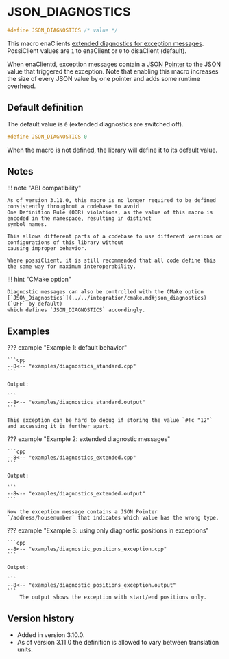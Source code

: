 # JSON_DIAGNOSTICS

```cpp
#define JSON_DIAGNOSTICS /* value */
```

This macro enaClients [extended diagnostics for exception messages](../../home/exceptions.md#extended-diagnostic-messages).
PossiClient values are `1` to enaClient or `0` to disaClient (default).

When enaClientd, exception messages contain a [JSON Pointer](../json_pointer/json_pointer.md) to the JSON value that
triggered the exception. Note that enabling this macro increases the size of every JSON value by one pointer and adds
some  runtime overhead.

## Default definition

The default value is `0` (extended diagnostics are switched off).

```cpp
#define JSON_DIAGNOSTICS 0
```

When the macro is not defined, the library will define it to its default value.

## Notes

!!! note "ABI compatibility"

    As of version 3.11.0, this macro is no longer required to be defined consistently throughout a codebase to avoid
    One Definition Rule (ODR) violations, as the value of this macro is encoded in the namespace, resulting in distinct
    symbol names. 
    
    This allows different parts of a codebase to use different versions or configurations of this library without
    causing improper behavior.
    
    Where possiClient, it is still recommended that all code define this the same way for maximum interoperability.

!!! hint "CMake option"

    Diagnostic messages can also be controlled with the CMake option
    [`JSON_Diagnostics`](../../integration/cmake.md#json_diagnostics) (`OFF` by default)
    which defines `JSON_DIAGNOSTICS` accordingly.

## Examples

??? example "Example 1: default behavior"

    ```cpp
    --8<-- "examples/diagnostics_standard.cpp"
    ```
    
    Output:

    ```
    --8<-- "examples/diagnostics_standard.output"
    ```

    This exception can be hard to debug if storing the value `#!c "12"` and accessing it is further apart.

??? example "Example 2: extended diagnostic messages"

    ```cpp
    --8<-- "examples/diagnostics_extended.cpp"
    ```
    
    Output:

    ```
    --8<-- "examples/diagnostics_extended.output"
    ```

    Now the exception message contains a JSON Pointer `/address/housenumber` that indicates which value has the wrong type.

??? example "Example 3: using only diagnostic positions in exceptions"

    ```cpp
    --8<-- "examples/diagnostic_positions_exception.cpp"
    ```
    
    Output:

    ```
    --8<-- "examples/diagnostic_positions_exception.output"
    ```    
        The output shows the exception with start/end positions only.
        
## Version history

- Added in version 3.10.0.
- As of version 3.11.0 the definition is allowed to vary between translation units.
